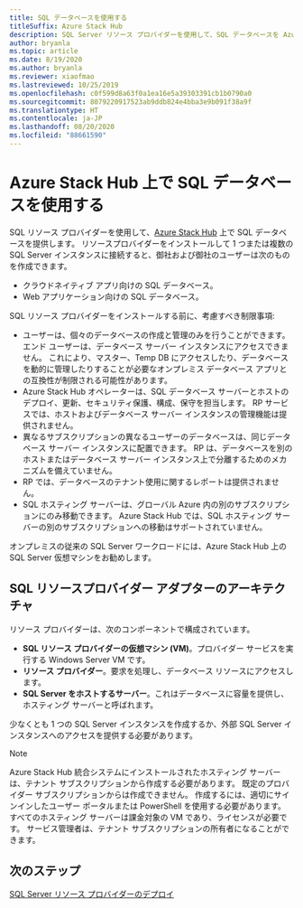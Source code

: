 ```yaml
---
title: SQL データベースを使用する
titleSuffix: Azure Stack Hub
description: SQL Server リソース プロバイダーを使用して、SQL データベースを Azure Stack Hub 上のサービスとして提供する方法を説明します。
author: bryanla
ms.topic: article
ms.date: 8/19/2020
ms.author: bryanla
ms.reviewer: xiaofmao
ms.lastreviewed: 10/25/2019
ms.openlocfilehash: c0f599d8a63f0a1ea16e5a39303391cb1b0790a0
ms.sourcegitcommit: 8079220917523ab9ddb824e4bba3e9b091f38a9f
ms.translationtype: HT
ms.contentlocale: ja-JP
ms.lasthandoff: 08/20/2020
ms.locfileid: "88661590"
---
```

# <a name="use-sql-databases-on-azure-stack-hub"></a>Azure Stack Hub 上で SQL データベースを使用する

SQL リソース プロバイダーを使用して、[Azure Stack Hub](azure-stack-overview.md) 上で SQL データベースを提供します。 リソースプロバイダーをインストールして 1 つまたは複数の SQL Server インスタンスに接続すると、御社および御社のユーザーは次のものを作成できます。

- クラウドネイティブ アプリ向けの SQL データベース。
- Web アプリケーション向けの SQL データベース。

SQL リソース プロバイダーをインストールする前に、考慮すべき制限事項:

- ユーザーは、個々のデータベースの作成と管理のみを行うことができます。 エンド ユーザーは、データベース サーバー インスタンスにアクセスできません。 これにより、マスター、Temp DB にアクセスしたり、データベースを動的に管理したりすることが必要なオンプレミス データベース アプリとの互換性が制限される可能性があります。
- Azure Stack Hub オペレーターは、SQL データベース サーバーとホストのデプロイ、更新、セキュリティ保護、構成、保守を担当します。 RP サービスでは、ホストおよびデータベース サーバー インスタンスの管理機能は提供されません。
- 異なるサブスクリプションの異なるユーザーのデータベースは、同じデータベース サーバー インスタンスに配置できます。 RP は、データベースを別のホストまたはデータベース サーバー インスタンス上で分離するためのメカニズムを備えていません。
- RP では、データベースのテナント使用に関するレポートは提供されません。
- SQL ホスティング サーバーは、グローバル Azure 内の別のサブスクリプションにのみ移動できます。 Azure Stack Hub では、SQL ホスティング サーバーの別のサブスクリプションへの移動はサポートされていません。

オンプレミスの従来の SQL Server ワークロードには、Azure Stack Hub 上の SQL Server 仮想マシンをお勧めします。

## <a name="sql-resource-provider-adapter-architecture"></a>SQL リソースプロバイダー アダプターのアーキテクチャ

リソース プロバイダーは、次のコンポーネントで構成されています。

- **SQL リソース プロバイダーの仮想マシン (VM)**。プロバイダー サービスを実行する Windows Server VM です。
- **リソース プロバイダー**。要求を処理し、データベース リソースにアクセスします。
- **SQL Server をホストするサーバー**。これはデータベースに容量を提供し、ホスティング サーバーと呼ばれます。

少なくとも 1 つの SQL Server インスタンスを作成するか、外部 SQL Server インスタンスへのアクセスを提供する必要があります。

> [!NOTE]
> Azure Stack Hub 統合システムにインストールされたホスティング サーバーは、テナント サブスクリプションから作成する必要があります。 既定のプロバイダー サブスクリプションからは作成できません。 作成するには、適切にサインインしたユーザー ポータルまたは PowerShell を使用する必要があります。 すべてのホスティング サーバーは課金対象の VM であり、ライセンスが必要です。 サービス管理者は、テナント サブスクリプションの所有者になることができます。

## <a name="next-steps"></a>次のステップ

[SQL Server リソース プロバイダーのデプロイ](azure-stack-sql-resource-provider-deploy.md)
